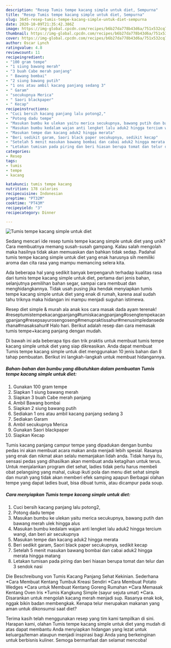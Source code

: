 ```yaml
---
description: "Resep Tumis tempe kacang simple untuk diet, Sempurna"
title: "Resep Tumis tempe kacang simple untuk diet, Sempurna"
slug: 3645-resep-tumis-tempe-kacang-simple-untuk-diet-sempurna
date: 2020-10-09T21:35:42.386Z
image: https://img-global.cpcdn.com/recipes/b6b27da778b43d6a/751x532cq70/tumis-tempe-kacang-simple-untuk-diet-foto-resep-utama.jpg
thumbnail: https://img-global.cpcdn.com/recipes/b6b27da778b43d6a/751x532cq70/tumis-tempe-kacang-simple-untuk-diet-foto-resep-utama.jpg
cover: https://img-global.cpcdn.com/recipes/b6b27da778b43d6a/751x532cq70/tumis-tempe-kacang-simple-untuk-diet-foto-resep-utama.jpg
author: Oscar Lynch
ratingvalue: 4.8
reviewcount: 11
recipeingredient:
- "100 gram tempe"
- "1 siung bawang merah"
- "3 buah Cabe merah panjang"
- " Bawang bombai"
- "2 siung bawang putih"
- "1 ons atau ambil kacang panjang sedang 3"
- " Garam"
- "secukupnya Merica"
- " Saori blackpaper"
- " Kecap"
recipeinstructions:
- "Cuci bersih kacang panjang lalu potong2,"
- "Potong dadu tempe"
- "Masukan bumbu ke ulekan yaitu merica secukupnya, bawang putih dan bawang merah ulek hingga alus"
- "Masukan bumbu kedalam wajan anti lengket lalu aduk2 hingga tercium wangi, dan beri air secukupnya"
- "Masukan tempe dan kacang aduk2 hingga merata"
- "Beri sedikit garam, Saori black paper secukupnya, sedikit kecap"
- "Setelah 5 menit masukan bawang bombai dan cabai aduk2 hingga merata hingga matang"
- "Letakan tumisan pada piring dan beri hiasan berupa tomat dan telur dan 3 sendok nasi"
categories:
- Resep
tags:
- tumis
- tempe
- kacang

katakunci: tumis tempe kacang 
nutrition: 178 calories
recipecuisine: Indonesian
preptime: "PT32M"
cooktime: "PT43M"
recipeyield: "3"
recipecategory: Dinner

---
```



![Tumis tempe kacang simple untuk diet](https://img-global.cpcdn.com/recipes/b6b27da778b43d6a/751x532cq70/tumis-tempe-kacang-simple-untuk-diet-foto-resep-utama.jpg)

Sedang mencari ide resep tumis tempe kacang simple untuk diet yang unik? Cara membuatnya memang susah-susah gampang. Kalau salah mengolah maka hasilnya tidak akan memuaskan dan bahkan tidak sedap. Padahal tumis tempe kacang simple untuk diet yang enak harusnya sih memiliki aroma dan cita rasa yang mampu memancing selera kita.

Ada beberapa hal yang sedikit banyak berpengaruh terhadap kualitas rasa dari tumis tempe kacang simple untuk diet, pertama dari jenis bahan, selanjutnya pemilihan bahan segar, sampai cara membuat dan menghidangkannya. Tidak usah pusing jika hendak menyiapkan tumis tempe kacang simple untuk diet yang enak di rumah, karena asal sudah tahu triknya maka hidangan ini mampu menjadi suguhan istimewa.

Resep diet simple &amp; murah ala anak kos cara masak dada ayam terenak! #reseptumistempekacangpanjang#tumiskacangpanjang#osengtempekacangpanjang#resepsayurosengoseng#menupraktissahur#menusimpledansederhana#masaksahur# Halo hari. Berikut adalah resep dan cara memasak tumis tempe+kacang panjang dengan mudah.


Di bawah ini ada beberapa tips dan trik praktis untuk membuat tumis tempe kacang simple untuk diet yang siap dikreasikan. Anda dapat membuat Tumis tempe kacang simple untuk diet menggunakan 10 jenis bahan dan 8 tahap pembuatan. Berikut ini langkah-langkah untuk membuat hidangannya.

<!--inarticleads1-->

##### Bahan-bahan dan bumbu yang dibutuhkan dalam pembuatan Tumis tempe kacang simple untuk diet:

1. Gunakan 100 gram tempe
1. Siapkan 1 siung bawang merah
1. Siapkan 3 buah Cabe merah panjang
1. Ambil  Bawang bombai
1. Siapkan 2 siung bawang putih
1. Sediakan 1 ons atau ambil kacang panjang sedang 3
1. Sediakan  Garam
1. Ambil secukupnya Merica
1. Gunakan  Saori blackpaper
1. Siapkan  Kecap


Tumis kacang panjang campur tempe yang dipadukan dengan bumbu pedas ini akan membuat acara makan anda menjadi lebih spesial. Rasanya yang enak dan nikmat akan selalu memanjakan lidah anda. Tidak hanya itu, sensasi pedas yang dihasilkan akan membuat anda ketagihan untuk terus. Untuk menjalankan program diet sehat, ladies tidak perlu harus membeli obat pelangsing yang mahal, cukup ikuti pola dan menu diet sehat simple dan murah yang tidak akan memberi efek samping apapun Berbagai olahan tempe yang dapat ladies buat, bisa dibuat tumis, atau dicampur pada soup. 

<!--inarticleads2-->

##### Cara menyiapkan Tumis tempe kacang simple untuk diet:

1. Cuci bersih kacang panjang lalu potong2,
1. Potong dadu tempe
1. Masukan bumbu ke ulekan yaitu merica secukupnya, bawang putih dan bawang merah ulek hingga alus
1. Masukan bumbu kedalam wajan anti lengket lalu aduk2 hingga tercium wangi, dan beri air secukupnya
1. Masukan tempe dan kacang aduk2 hingga merata
1. Beri sedikit garam, Saori black paper secukupnya, sedikit kecap
1. Setelah 5 menit masukan bawang bombai dan cabai aduk2 hingga merata hingga matang
1. Letakan tumisan pada piring dan beri hiasan berupa tomat dan telur dan 3 sendok nasi


Die Beschreibung von Tumis Kacang Panjang Sehat Kekinian. Sederhana *Cara Membuat Kentang Tumbuk Kreasi Sendiri *Cara Membuat Potato Wedges *Cara untuk Membuat Kentang Goreng Rumahan *Cara Memasak Kentang Oven Iris *Tumis Kangkung Simple (sayur sejuta umat) *Cara. Disarankan untuk mengolah kacang merah menjadi sup. Rasanya enak kok, nggak bikin badan membengkak. Kenapa telur merupakan makanan yang aman untuk dikonsumsi saat diet? 

Terima kasih telah menggunakan resep yang tim kami tampilkan di sini. Harapan kami, olahan Tumis tempe kacang simple untuk diet yang mudah di atas dapat membantu Anda menyiapkan hidangan yang lezat untuk keluarga/teman ataupun menjadi inspirasi bagi Anda yang berkeinginan untuk berbisnis kuliner. Semoga bermanfaat dan selamat mencoba!
